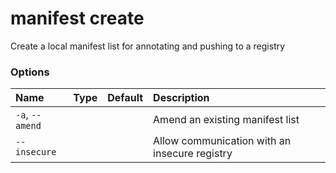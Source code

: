 # manifest create

<!---MARKER_GEN_START-->
Create a local manifest list for annotating and pushing to a registry

### Options

| Name            | Type | Default | Description                                   |
|:----------------|:-----|:--------|:----------------------------------------------|
| `-a`, `--amend` |      |         | Amend an existing manifest list               |
| `--insecure`    |      |         | Allow communication with an insecure registry |


<!---MARKER_GEN_END-->


